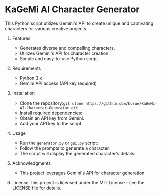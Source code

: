 
# KaGeMi AI Character Generator

This Python script utilizes Gemini's API to create unique and captivating characters for various creative projects.

1. Features

	-   Generates diverse and compelling characters.
	-   Utilizes Gemini's API for character creation.
	-   Simple and easy-to-use Python script.

2.  Requirements

	-   Python 3.x
	-   Gemini API access (API key required)

4.  Installation

	-  Clone the repository:`git clone https://github.com/horue/KaGeMi-AI-Character-Generator.git` 
	- Install required dependencies:
	- Obtain an API key from Gemini.
	- Add your API key to the script.
 4. Usage
	-  Run the `generator.py` or `gui.py` script:
	- Follow the prompts to generate a character.
	- The script will display the generated character's details.
    

5.  Acknowledgments

	-   This project leverages Gemini's API for character generation.

6. License
	This project is licensed under the MIT License - see the LICENSE file for details.